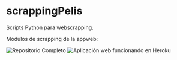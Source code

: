 # scrappingPelis
Scripts Python para webscrapping.

Módulos de scrapping de la appweb:

![Repositorio Completo](https://github.com/Erwol/filmscrapping.git)
![Aplicación web funcionando en Heroku](http://filmscrapping.herokuapp.com)
